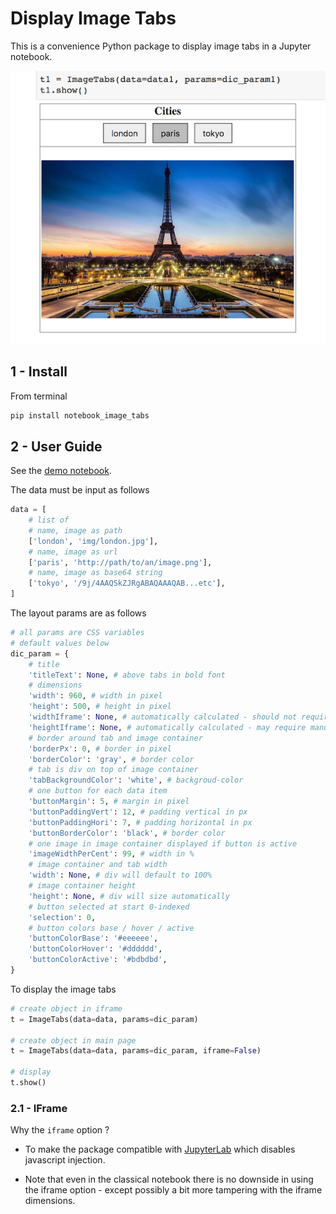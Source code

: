 
# Display Image Tabs

This is a convenience Python package to display image tabs in a Jupyter notebook.

![](img/screenshot-tab-images.png)

## 1 - Install

From terminal

```bash
pip install notebook_image_tabs
```


## 2 - User Guide

See the [demo notebook](https://nbviewer.jupyter.org/github/oscar6echo/notebook-image-tabs/blob/master/demo_image_tabs.ipynb).

The data must be input as follows

```Python
data = [
    # list of
    # name, image as path
    ['london', 'img/london.jpg'],
    # name, image as url
    ['paris', 'http://path/to/an/image.png'],
    # name, image as base64 string
    ['tokyo', '/9j/4AAQSkZJRgABAQAAAQAB...etc'],
]
```

The layout params are as follows

```Python
# all params are CSS variables
# default values below
dic_param = {
    # title
    'titleText': None, # above tabs in bold font
    # dimensions
    'width': 960, # width in pixel
    'height': 500, # height in pixel
    'widthIframe': None, # automatically calculated - should not require manual tampering
    'heightIframe': None, # automatically calculated - may require manual tampering if word wrap
    # border around tab and image container
    'borderPx': 0, # border in pixel
    'borderColor': 'gray', # border color
    # tab is div on top of image container
    'tabBackgroundColor': 'white', # backgroud-color
    # one button for each data item
    'buttonMargin': 5, # margin in pixel
    'buttonPaddingVert': 12, # padding vertical in px
    'buttonPaddingHori': 7, # padding horizontal in px
    'buttonBorderColor': 'black', # border color
    # one image in image container displayed if button is active
    'imageWidthPerCent': 99, # width in %
    # image container and tab width
    'width': None, # div will default to 100%
    # image container height
    'height': None, # div will size automatically
    # button selected at start 0-indexed
    'selection': 0,
    # button colors base / hover / active
    'buttonColorBase': '#eeeeee',
    'buttonColorHover': '#dddddd',
    'buttonColorActive': '#bdbdbd',
}
```

To display the image tabs

```Python
# create object in iframe
t = ImageTabs(data=data, params=dic_param)

# create object in main page
t = ImageTabs(data=data, params=dic_param, iframe=False)

# display
t.show()
```

### 2.1 - IFrame

Why the `iframe` option ?

+ To make the package compatible with [JupyterLab](https://github.com/jupyterlab/jupyterlab) which disables javascript injection.

+ Note that even in the classical notebook there is no downside in using the iframe option - except possibly a bit more tampering with the iframe dimensions. 

